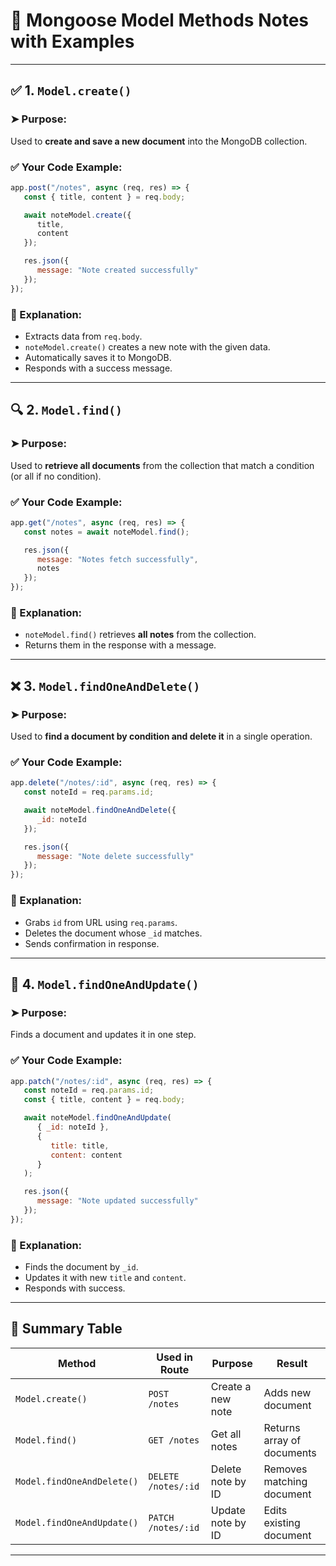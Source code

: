 
# 📘 Mongoose Model Methods Notes with Examples

---

## ✅ 1. `Model.create()`

### ➤ Purpose:

Used to **create and save a new document** into the MongoDB collection.

### ✅ Your Code Example:

```js
app.post("/notes", async (req, res) => {
   const { title, content } = req.body;

   await noteModel.create({
      title, 
      content
   });

   res.json({
      message: "Note created successfully"
   });
});
```

### 🧠 Explanation:

* Extracts data from `req.body`.
* `noteModel.create()` creates a new note with the given data.
* Automatically saves it to MongoDB.
* Responds with a success message.

---

## 🔍 2. `Model.find()`

### ➤ Purpose:

Used to **retrieve all documents** from the collection that match a condition (or all if no condition).

### ✅ Your Code Example:

```js
app.get("/notes", async (req, res) => {
   const notes = await noteModel.find();

   res.json({
      message: "Notes fetch successfully",
      notes
   });
});
```

### 🧠 Explanation:

* `noteModel.find()` retrieves **all notes** from the collection.
* Returns them in the response with a message.

---

## ❌ 3. `Model.findOneAndDelete()`

### ➤ Purpose:

Used to **find a document by condition and delete it** in a single operation.

### ✅ Your Code Example:

```js
app.delete("/notes/:id", async (req, res) => {
   const noteId = req.params.id;

   await noteModel.findOneAndDelete({
      _id: noteId
   });

   res.json({
      message: "Note delete successfully"
   });
});
```

### 🧠 Explanation:

* Grabs `id` from URL using `req.params`.
* Deletes the document whose `_id` matches.
* Sends confirmation in response.

---

## 🔧 4. `Model.findOneAndUpdate()`

### ➤ Purpose:

Finds a document and updates it in one step.

### ✅ Your Code Example:

```js
app.patch("/notes/:id", async (req, res) => {
   const noteId = req.params.id;
   const { title, content } = req.body;

   await noteModel.findOneAndUpdate(
      { _id: noteId },
      {
         title: title,
         content: content
      }
   );

   res.json({
      message: "Note updated successfully"
   });
});
```

### 🧠 Explanation:

* Finds the document by `_id`.
* Updates it with new `title` and `content`.
* Responds with success.

---

## 🧾 Summary Table

| Method                     | Used in Route       | Purpose           | Result                     |
| -------------------------- | ------------------- | ----------------- | -------------------------- |
| `Model.create()`           | `POST /notes`       | Create a new note | Adds new document          |
| `Model.find()`             | `GET /notes`        | Get all notes     | Returns array of documents |
| `Model.findOneAndDelete()` | `DELETE /notes/:id` | Delete note by ID | Removes matching document  |
| `Model.findOneAndUpdate()` | `PATCH /notes/:id`  | Update note by ID | Edits existing document    |

---